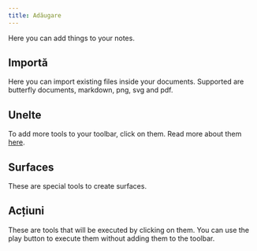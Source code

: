 ```yaml
---
title: Adăugare
---
```


Here you can add things to your notes.

## Importă

Here you can import existing files inside your documents.
Supported are butterfly documents, markdown, png, svg and pdf.

## Unelte

To add more tools to your toolbar, click on them.
Read more about them [here](../tools).

## Surfaces

These are special tools to create surfaces.

## Acțiuni

These are tools that will be executed by clicking on them.
You can use the play button to execute them without adding them to the toolbar.
